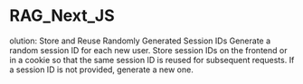 # RAG_Next_JS

olution: Store and Reuse Randomly Generated Session IDs
Generate a random session ID for each new user.
Store session IDs on the frontend or in a cookie so that the same session ID is reused for subsequent requests.
If a session ID is not provided, generate a new one.
